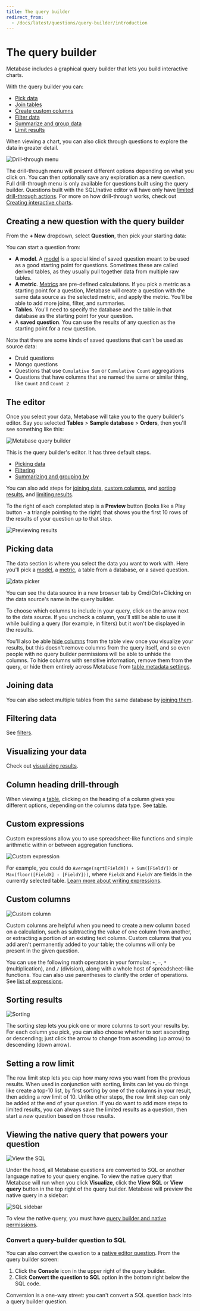 ```yaml
---
title: The query builder
redirect_from:
  - /docs/latest/questions/query-builder/introduction
---
```


# The query builder

Metabase includes a graphical query builder that lets you build interactive charts.

With the query builder you can:

- [Pick data](#picking-data)
- [Join tables](#joining-data)
- [Create custom columns](#custom-columns)
- [Filter data](./filters.md)
- [Summarize and group data](./summarizing-and-grouping.md)
- [Limit results](#setting-a-row-limit)

When viewing a chart, you can also click through questions to explore the data in greater detail.

![Drill-through menu](../images/drill-through-menu.png)

The drill-through menu will present different options depending on what you click on. You can then optionally save any exploration as a new question. Full drill-through menu is only available for questions built using the query builder. Questions built with the SQL/native editor will have only have [limited drill-through actions](../native-editor/writing-sql.md#drill-though-in-sql-questions). For more on how drill-through works, check out [Creating interactive charts](https://www.metabase.com/learn/metabase-basics/querying-and-dashboards/questions/drill-through).

## Creating a new question with the query builder

From the **+ New** dropdown, select **Question**, then pick your starting data:

You can start a question from:

- **A model**. A [model](../../data-modeling/models.md) is a special kind of saved question meant to be used as a good starting point for questions. Sometimes these are called derived tables, as they usually pull together data from multiple raw tables.
- **A metric**. [Metrics](../../data-modeling/metrics.md) are pre-defined calculations. If you pick a metric as a starting point for a question, Metabase will create a question with the same data source as the selected metric, and apply the metric. You'll be able to add more joins, filter, and summaries.
- **Tables**. You'll need to specify the database and the table in that database as the starting point for your question.
- A **saved question**. You can use the results of any question as the starting point for a new question.

Note that there are some kinds of saved questions that can't be used as source data:

- Druid questions
- Mongo questions
- Questions that use `Cumulative Sum` or `Cumulative Count` aggregations
- Questions that have columns that are named the same or similar thing, like `Count` and `Count 2`

## The editor

Once you select your data, Metabase will take you to the query builder's editor. Say you selected **Tables** > **Sample database** > **Orders**, then you'll see something like this:

![Metabase query builder](../images/notebook-editor.png)

This is the query builder's editor. It has three default steps.

- [Picking data](#picking-data)
- [Filtering](./filters.md)
- [Summarizing and grouping by](./summarizing-and-grouping.md)

You can also add steps for [joining data](./join.md), [custom columns](#custom-columns), and [sorting results](#sorting-results), and [limiting results](#setting-a-row-limit).

To the right of each completed step is a **Preview** button (looks like a Play button - a triangle pointing to the right) that shows you the first 10 rows of the results of your question up to that step.

![Previewing results](../images/preview-table.png)

## Picking data

The data section is where you select the data you want to work with. Here you'll pick a [model](../../data-modeling/models.md), a [metric](../../data-modeling/metrics.md), a table from a database, or a saved question.

![data picker](../images/data-picker.png)

You can see the data source in a new browser tab by Cmd/Ctrl+Clicking on the data source's name in the query builder.

To choose which columns to include in your query, click on the arrow next to the data source. If you uncheck a column, you'll still be able to use it while building a query (for example, in filters) but it won't be displayed in the results.

You'll also be able [hide columns](../visualizations/table.md#rearranging-adding-and-removing-columns) from the table view once you visualize your results, but this doesn't remove columns from the query itself, and so even people with no query builder permissions will be able to unhide the columns. To hide columns with sensitive information, remove them from the query, or hide them entirely across Metabase from [table metadata settings](../../data-modeling/metadata-editing.md#column-visibility).

## Joining data

You can also select multiple tables from the same database by [joining them](./join.md).

## Filtering data

See [filters](./filters.md).

## Visualizing your data

Check out [visualizing results](../visualizations/visualizing-results.md).

## Column heading drill-through

When viewing a [table](../visualizations/table.md), clicking on the heading of a column gives you different options, depending on the columns data type. See [table](../visualizations/table.md#column-heading-options-for-filtering-and-summarizing).

## Custom expressions

Custom expressions allow you to use spreadsheet-like functions and simple arithmetic within or between aggregation functions.

![Custom expression](../images/aggregation-expression.png)

For example, you could do `Average(sqrt[FieldX]) + Sum([FieldY])` or `Max(floor([FieldX] - [FieldY]))`, where `FieldX` and `FieldY` are fields in the currently selected table. [Learn more about writing expressions](./expressions.md).

## Custom columns

![Custom column](../images/custom-column.png)

Custom columns are helpful when you need to create a new column based on a calculation, such as subtracting the value of one column from another, or extracting a portion of an existing text column. Custom columns that you add aren't permanently added to your table; the columns will only be present in the given question.

You can use the following math operators in your formulas: `+`, `–`, `*` (multiplication), and `/` (division), along with a whole host of spreadsheet-like functions. You can also use parentheses to clarify the order of operations. See [list of expressions](../query-builder/expressions-list.md).

## Sorting results

![Sorting](../images/sort-step.png)

The sorting step lets you pick one or more columns to sort your results by. For each column you pick, you can also choose whether to sort ascending or descending; just click the arrow to change from ascending (up arrow) to descending (down arrow).

## Setting a row limit

The row limit step lets you cap how many rows you want from the previous results. When used in conjunction with sorting, limits can let you do things like create a top-10 list, by first sorting by one of the columns in your result, then adding a row limit of 10. Unlike other steps, the row limit step can only be added at the end of your question. If you do want to add more steps to limited results, you can always save the limited results as a question, then start a _new_ question based on those results.

## Viewing the native query that powers your question

![View the SQL](../images/view-the-sql.png)

Under the hood, all Metabase questions are converted to SQL or another language native to your query engine. To view the native query that Metabase will run when you click **Visualize**, click the **View SQL** or **View query** button in the top right of the query builder. Metabase will preview the native query in a sidebar:

![SQL sidebar](../images/sql-sidebar.png)

To view the native query, you must have [query builder and native permissions](../../permissions/data.md).

### Convert a query-builder question to SQL

You can also convert the question to a [native editor question](../native-editor/writing-sql.md). From the query builder screen:

1. Click the **Console** icon in the upper right of the query builder.
2. Click **Convert the question to SQL** option in the bottom right below the SQL code.

Conversion is a one-way street: you can't convert a SQL question back into a query builder question.
